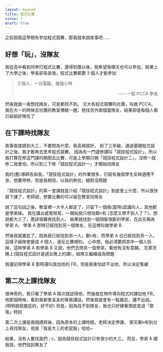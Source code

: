 ```yaml
---
layout: mygood
title: 程式比賽
issue: 7
draft: true
---
```


之前說我這學期有參加程式競賽，那我就來說故事吧......

## 好想「玩」，沒隊友

我從高中看到同學打程式比賽，還得到獎以後，就希望我哪天也可以參加，結果上了大學之後，學長卻告訴我，程式比賽都要 3 個人才能參加

> 三個人，一台電腦，幾個小時
> <div style="text-align:right;">---- 一個 PCCA 學長</div>

然後我就一直想找隊友，可是都找不到。
交大有程式競賽的社團，叫做 PCCA，我在大一的時候去社團的教室裡繞一圈，想找另外兩個當隊友，結果卻是每個人都已經組好隊伍了

## 在下課時找隊友

故事直接跳到大三，不要問為什麼，我高興就好。
到了三年級，通過基礎程式設計之後，我才敢再去思考程式競賽。
因為有一門選修課叫「競技程式設計」，所以我打算在修這門課的期間去比賽，可是上學期只開「競技程式設計二」，沒修一就修二我會怕，所以到三下修「競技程式設計一」才開始找隊友

我的(舊)導師告訴我，「競技程式設計」的作業很多，已經有幾個學生反映適應不良，想要停修，但是我相信，以我的熱忱，絕對沒問題

「競技程式設計」的第一堂課就是介紹「競技程式設計」到底會上什麼，所以很快就下課了，老師說，想要比賽的可以留在教室找隊友

說了這句話之後，教室裡一大半人都走了，只留下一個我(當時)認識的人，其他都是學弟妹。
我在講台處晃呀晃，一開始我只想找鄭n有 (怎麼又標不到人了？)，想說都大三了，應該很難再找到人，
結果就找到一個頭髮很膨的學弟，在此先稱為學弟 A。
學弟 A 那時已經找到另一個隊友，在這裡叫做學弟 B

然後我就尷尬了，因為我已經找到另一人，鄭n有，而學弟 A 也已經找到另一人，這樣子組隊會變成 4 個人，違反比賽規則。
心中想，我必須要把其中一個人拆掉，這時學弟 A 和學弟 B 又說，他們去問另一個學弟，看他有沒有意願。
在那天晚上(競技程式設計是週五晚上的課)，組隊又繼續成為問題

我還記得學弟 B 那時還叫我加他的 FB，但是我害怕認不出他，所以決定暫緩

## 第二次上課找隊友

很神奇的，我只看了學弟 A 兩次就認得他，然後就在物件導向程式的課加他 FB。
他那個時候，看到我都會呆呆的等我講話，然後我就會有一點尷尬，講不出話。(明明就超尷尬的，好不好)
但是，因為找不到隊友，我也只好硬著頭皮度過「緊張」時刻

第二次上課是兩個禮拜後，因為原本的上課時間，老師決定停課。
那天鄭n有到台上尋找隊友，他說「我是大三的老屁股」哈哈~

結果，沒有人要找我們 ;-(，因為競技程式設計只有很少的大三。
而且，學弟 A 跟我說，他們找到隊友了
